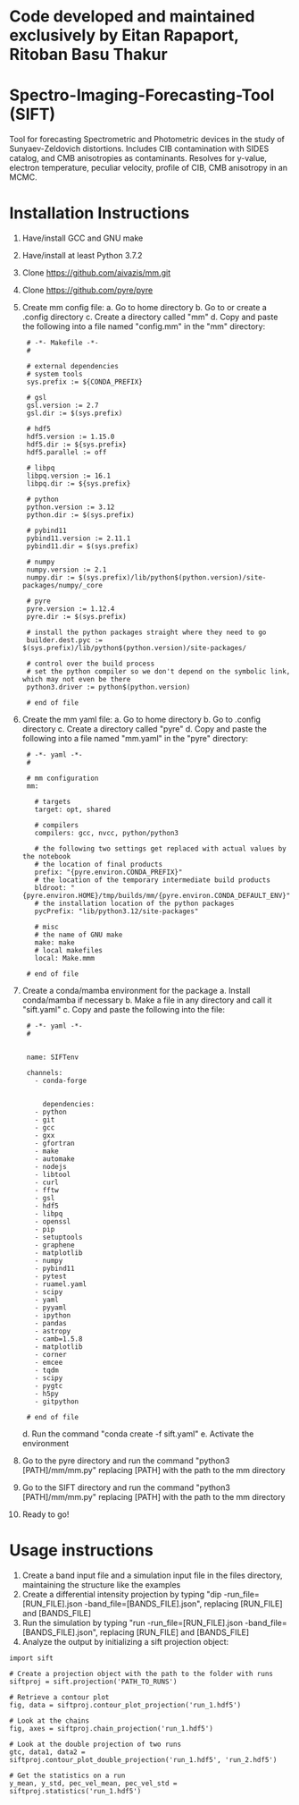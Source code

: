 # Code developed and maintained exclusively by Eitan Rapaport, Ritoban Basu Thakur
# Spectro-Imaging-Forecasting-Tool (SIFT)
Tool for forecasting Spectrometric and Photometric devices in the study of Sunyaev-Zeldovich distortions.
Includes CIB contamination with SIDES catalog, and CMB anisotropies as contaminants.
Resolves for y-value, electron temperature, peculiar velocity, profile of CIB, CMB anisotropy in an MCMC.

# Installation Instructions

1. Have/install GCC and GNU make
2. Have/install at least Python 3.7.2
3. Clone https://github.com/aivazis/mm.git
4. Clone https://github.com/pyre/pyre
5. Create mm config file:
    a. Go to home directory
    b. Go to or create a .config directory
    c. Create a directory called "mm"
    d. Copy and paste the following into a file named "config.mm" in the "mm" directory:
    
        # -*- Makefile -*-
        #

        # external dependencies
        # system tools
        sys.prefix := ${CONDA_PREFIX}

        # gsl
        gsl.version := 2.7
        gsl.dir := $(sys.prefix)

        # hdf5
        hdf5.version := 1.15.0
        hdf5.dir := ${sys.prefix}
        hdf5.parallel := off

        # libpq
        libpq.version := 16.1
        libpq.dir := ${sys.prefix}

        # python
        python.version := 3.12
        python.dir := $(sys.prefix)

        # pybind11
        pybind11.version := 2.11.1
        pybind11.dir = $(sys.prefix)

        # numpy
        numpy.version := 2.1
        numpy.dir := $(sys.prefix)/lib/python$(python.version)/site-packages/numpy/_core

        # pyre
        pyre.version := 1.12.4
        pyre.dir := $(sys.prefix)

        # install the python packages straight where they need to go
        builder.dest.pyc := $(sys.prefix)/lib/python$(python.version)/site-packages/

        # control over the build process
        # set the python compiler so we don't depend on the symbolic link, which may not even be there
        python3.driver := python$(python.version)
        
        # end of file

6. Create the mm yaml file:
    a. Go to home directory
    b. Go to .config directory
    c. Create a directory called "pyre"
    d. Copy and paste the following into a file named "mm.yaml" in the "pyre" directory:
    
        # -*- yaml -*-
        #

        # mm configuration
        mm:

          # targets
          target: opt, shared

          # compilers
          compilers: gcc, nvcc, python/python3

          # the following two settings get replaced with actual values by the notebook
          # the location of final products
          prefix: "{pyre.environ.CONDA_PREFIX}"
          # the location of the temporary intermediate build products
          bldroot: "{pyre.environ.HOME}/tmp/builds/mm/{pyre.environ.CONDA_DEFAULT_ENV}"
          # the installation location of the python packages
          pycPrefix: "lib/python3.12/site-packages"

          # misc
          # the name of GNU make
          make: make
          # local makefiles
          local: Make.mmm

        # end of file
        
7. Create a conda/mamba environment for the package
    a. Install conda/mamba if necessary
    b. Make a file in any directory and call it "sift.yaml"
    c. Copy and paste the following into the file:
    
        # -*- yaml -*-
        #


        name: SIFTenv

        channels:
          - conda-forge

            
            dependencies:
          - python
          - git
          - gcc
          - gxx
          - gfortran
          - make
          - automake
          - nodejs
          - libtool
          - curl
          - fftw
          - gsl
          - hdf5
          - libpq
          - openssl
          - pip
          - setuptools
          - graphene
          - matplotlib
          - numpy
          - pybind11
          - pytest
          - ruamel.yaml
          - scipy
          - yaml
          - pyyaml
          - ipython
          - pandas
          - astropy
          - camb=1.5.8
          - matplotlib
          - corner
          - emcee
          - tqdm
          - scipy
          - pygtc
          - h5py
          - gitpython

        # end of file

    d. Run the command "conda create -f sift.yaml"
    e. Activate the environment
    
8. Go to the pyre directory and run the command "python3 [PATH]/mm/mm.py" replacing [PATH] with the path to the mm directory
9. Go to the SIFT directory and run the command "python3 [PATH]/mm/mm.py" replacing [PATH] with the path to the mm directory
10. Ready to go!

# Usage instructions

1. Create a band input file and a simulation input file in the files directory, maintaining the structure like the examples
2. Create a differential intensity projection by typing "dip -run_file=[RUN_FILE].json -band_file=[BANDS_FILE].json", replacing [RUN_FILE] and [BANDS_FILE]
3. Run the simulation by typing "run -run_file=[RUN_FILE].json -band_file=[BANDS_FILE].json", replacing [RUN_FILE] and [BANDS_FILE]
4. Analyze the output by initializing a sift projection object:

```
import sift

# Create a projection object with the path to the folder with runs
siftproj = sift.projection('PATH_TO_RUNS')

# Retrieve a contour plot
fig, data = siftproj.contour_plot_projection('run_1.hdf5')

# Look at the chains
fig, axes = siftproj.chain_projection('run_1.hdf5')

# Look at the double projection of two runs
gtc, data1, data2 = siftproj.contour_plot_double_projection('run_1.hdf5', 'run_2.hdf5')

# Get the statistics on a run
y_mean, y_std, pec_vel_mean, pec_vel_std = siftproj.statistics('run_1.hdf5')
```
